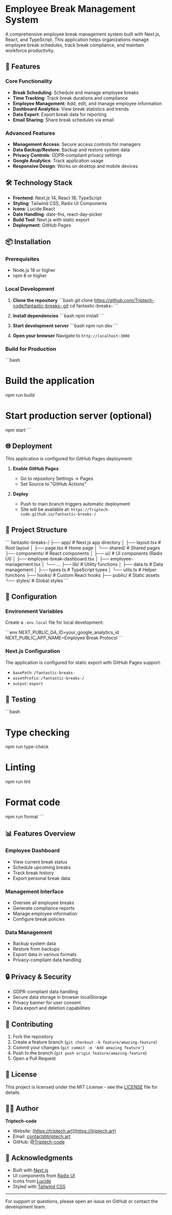 # Employee Break Management System

A comprehensive employee break management system built with Next.js, React, and TypeScript. This application helps organizations manage employee break schedules, track break compliance, and maintain workforce productivity.

## 🚀 Features

### Core Functionality
- **Break Scheduling**: Schedule and manage employee breaks
- **Time Tracking**: Track break durations and compliance
- **Employee Management**: Add, edit, and manage employee information
- **Dashboard Analytics**: View break statistics and trends
- **Data Export**: Export break data for reporting
- **Email Sharing**: Share break schedules via email

### Advanced Features
- **Management Access**: Secure access controls for managers
- **Data Backup/Restore**: Backup and restore system data
- **Privacy Controls**: GDPR-compliant privacy settings
- **Google Analytics**: Track application usage
- **Responsive Design**: Works on desktop and mobile devices

## 🛠️ Technology Stack

- **Frontend**: Next.js 14, React 18, TypeScript
- **Styling**: Tailwind CSS, Radix UI Components
- **Icons**: Lucide React
- **Date Handling**: date-fns, react-day-picker
- **Build Tool**: Next.js with static export
- **Deployment**: GitHub Pages

## 📦 Installation

### Prerequisites
- Node.js 18 or higher
- npm 8 or higher

### Local Development

1. **Clone the repository**
   \`\`\`bash
   git clone https://github.com/Triptech-code/fantastic-breaks-.git
   cd fantastic-breaks-
   \`\`\`

2. **Install dependencies**
   \`\`\`bash
   npm install
   \`\`\`

3. **Start development server**
   \`\`\`bash
   npm run dev
   \`\`\`

4. **Open your browser**
   Navigate to `http://localhost:3000`

### Build for Production

\`\`\`bash
# Build the application
npm run build

# Start production server (optional)
npm start
\`\`\`

## 🌐 Deployment

This application is configured for GitHub Pages deployment:

1. **Enable GitHub Pages**
   - Go to repository Settings → Pages
   - Set Source to "GitHub Actions"

2. **Deploy**
   - Push to main branch triggers automatic deployment
   - Site will be available at: `https://Triptech-code.github.io/fantastic-breaks-/`

## 📁 Project Structure

\`\`\`
fantastic-breaks-/
├── app/                    # Next.js app directory
│   ├── layout.tsx         # Root layout
│   ├── page.tsx           # Home page
│   └── shared/            # Shared pages
├── components/            # React components
│   ├── ui/               # UI components (Radix UI)
│   ├── employee-break-dashboard.tsx
│   ├── employee-management.tsx
│   └── ...
├── lib/                  # Utility functions
│   ├── data.ts          # Data management
│   ├── types.ts         # TypeScript types
│   └── utils.ts         # Helper functions
├── hooks/               # Custom React hooks
├── public/              # Static assets
└── styles/              # Global styles
\`\`\`

## 🔧 Configuration

### Environment Variables

Create a `.env.local` file for local development:

\`\`\`env
NEXT_PUBLIC_GA_ID=your_google_analytics_id
NEXT_PUBLIC_APP_NAME=Employee Break Protocol
\`\`\`

### Next.js Configuration

The application is configured for static export with GitHub Pages support:

- `basePath`: `/fantastic-breaks-`
- `assetPrefix`: `/fantastic-breaks-/`
- `output`: `export`

## 🧪 Testing

\`\`\`bash
# Type checking
npm run type-check

# Linting
npm run lint

# Format code
npm run format
\`\`\`

## 📊 Features Overview

### Employee Dashboard
- View current break status
- Schedule upcoming breaks
- Track break history
- Export personal break data

### Management Interface
- Oversee all employee breaks
- Generate compliance reports
- Manage employee information
- Configure break policies

### Data Management
- Backup system data
- Restore from backups
- Export data in various formats
- Privacy-compliant data handling

## 🔒 Privacy & Security

- GDPR-compliant data handling
- Secure data storage in browser localStorage
- Privacy banner for user consent
- Data export and deletion capabilities

## 🤝 Contributing

1. Fork the repository
2. Create a feature branch (`git checkout -b feature/amazing-feature`)
3. Commit your changes (`git commit -m 'Add amazing feature'`)
4. Push to the branch (`git push origin feature/amazing-feature`)
5. Open a Pull Request

## 📄 License

This project is licensed under the MIT License - see the [LICENSE](LICENSE) file for details.

## 👨‍💻 Author

**Triptech-code**
- Website: [https://triptech.art](https://triptech.art)
- Email: contact@triptech.art
- GitHub: [@Triptech-code](https://github.com/Triptech-code)

## 🙏 Acknowledgments

- Built with [Next.js](https://nextjs.org/)
- UI components from [Radix UI](https://www.radix-ui.com/)
- Icons from [Lucide](https://lucide.dev/)
- Styled with [Tailwind CSS](https://tailwindcss.com/)

---

For support or questions, please open an issue on GitHub or contact the development team.
